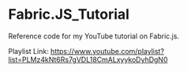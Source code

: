 # Fabric.JS_Tutorial

Reference code for my YouTube tutorial on Fabric.js.


Playlist Link: https://www.youtube.com/playlist?list=PLMz4kNt6Rs7gVDL18CmALxyykoDyhDgN0
